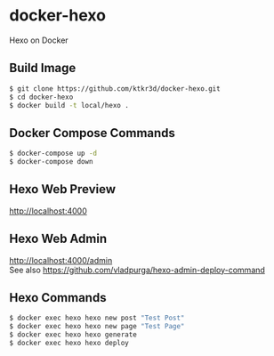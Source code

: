 # docker-hexo
Hexo on Docker

## Build Image
```bash
$ git clone https://github.com/ktkr3d/docker-hexo.git
$ cd docker-hexo
$ docker build -t local/hexo .
```

## Docker Compose Commands
```bash
$ docker-compose up -d
$ docker-compose down
```

## Hexo Web Preview
[http://localhost:4000](http://localhost:4000)

## Hexo Web Admin
[http://localhost:4000/admin](http://localhost:4000/admin)  
See also https://github.com/vladpurga/hexo-admin-deploy-command

## Hexo Commands
```bash
$ docker exec hexo hexo new post "Test Post"
$ docker exec hexo hexo new page "Test Page"
$ docker exec hexo hexo generate
$ docker exec hexo hexo deploy
```
